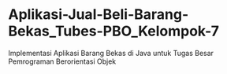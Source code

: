 # Aplikasi-Jual-Beli-Barang-Bekas_Tubes-PBO_Kelompok-7
Implementasi Aplikasi Barang Bekas di Java untuk Tugas Besar Pemrograman Berorientasi Objek
